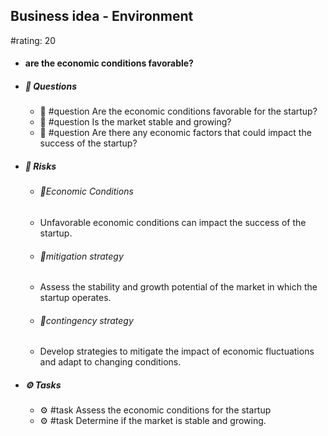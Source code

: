 ## Business idea - Environment
#rating: 20
- #### are the economic conditions favorable?
- ##### 💭 Questions
  - 💭 #question Are the economic conditions favorable for the startup?
  - 💭 #question Is the market stable and growing?
  - 💭 #question Are there any economic factors that could impact the success of the startup?
- ##### 🚨 Risks
  - ###### 🚨Economic Conditions
  - Unfavorable economic conditions can impact the success of the startup.
  - ###### 🚨mitigation strategy
  - Assess the stability and growth potential of the market in which the startup operates.
  - ###### 🚨contingency strategy
  - Develop strategies to mitigate the impact of economic fluctuations and adapt to changing conditions.
- ##### ⚙️ Tasks
  - ⚙️ #task Assess the economic conditions for the startup
  - ⚙️ #task  Determine if the market is stable and growing.


